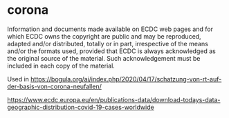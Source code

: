 # corona
Information and documents made available on ECDC web pages 
and for which ECDC owns the copyright are public and may be 
reproduced, adapted and/or distributed, totally or in part, 
irrespective of the means and/or the formats used, 
provided that ECDC is always acknowledged as the original source of the material. 
Such acknowledgement must be included in each copy of the material. 

Used in https://bogula.org/ai/index.php/2020/04/17/schatzung-von-rt-auf-der-basis-von-corona-neufallen/


https://www.ecdc.europa.eu/en/publications-data/download-todays-data-geographic-distribution-covid-19-cases-worldwide
